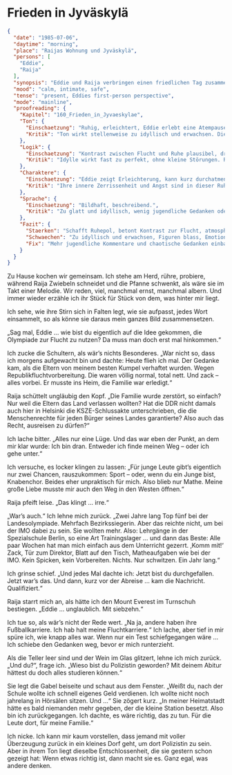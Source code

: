 # Frieden in Jyväskylä

```json
{
  "date": "1985-07-06",
  "daytime": "morning",
  "place": "Raijas Wohnung und Jyväskylä",
  "persons": [
    "Eddie",
    "Raija"
  ],
  "synopsis": "Eddie und Raija verbringen einen friedlichen Tag zusammen, gehen einkaufen, kochen, reden offen über Vergangenes und spazieren zum See.",
  "mood": "calm, intimate, safe",
  "tense": "present, Eddies first-person perspective",
  "mode": "mainline",
  "proofreading": {
    "Kapitel": "160_Frieden_in_Jyvaeskylae",
    "Ton": {
      "Einschaetzung": "Ruhig, erleichtert, Eddie erlebt eine Atempause und schildert friedliche Eindrücke.",
      "Kritik": "Ton wirkt stellenweise zu idyllisch und erwachsen. Die jugendliche Direktheit tritt zurück."
    },
    "Logik": {
      "Einschaetzung": "Kontrast zwischen Flucht und Ruhe plausibel, dramaturgisch sinnvoll.",
      "Kritik": "Idylle wirkt fast zu perfekt, ohne kleine Störungen. Realismus könnte durch kleine Spannungen gestützt werden."
    },
    "Charaktere": {
      "Einschaetzung": "Eddie zeigt Erleichterung, kann kurz durchatmen.",
      "Kritik": "Ihre innere Zerrissenheit und Angst sind in dieser Ruhephase kaum spürbar. Nebenfiguren bleiben Staffage."
    },
    "Sprache": {
      "Einschaetzung": "Bildhaft, beschreibend.",
      "Kritik": "Zu glatt und idyllisch, wenig jugendliche Gedanken oder humorvolle Einwürfe. Manche Sätze klingen wie aus einem Reiseprospekt."
    },
    "Fazit": {
      "Staerken": "Schafft Ruhepol, betont Kontrast zur Flucht, atmosphärisch dicht.",
      "Schwaechen": "Zu idyllisch und erwachsen, Figuren blass, Emotionen schwach.",
      "Fix": "Mehr jugendliche Kommentare und chaotische Gedanken einbauen, kleine Störungen zeigen (Angstschatten, Unsicherheit), Sprache weniger prosaisch."
    }
  }
}
```

<Jorma und Raija haben Stress in der Nacht>

<!-- Am Morgen klappert Raija schon in der Küche, ich tapse barfuß hinterher, und ehe ich mich
versehe, sitzen wir bei Kaffee und Brot am Tisch. Es fühlt sich an, als gäbe es
heute nur uns beide.

„Hast du Lust, ein bisschen rauszugehen?“, fragt sie nach dem Frühstück. Ich
nicke, und schon ziehen wir los. Draußen leuchtet die Sonne, als wäre es noch
Sommeranfang, obwohl der Kalender längst etwas anderes behauptet.

Wir laufen durch die Straßen, vorbei an Schaufenstern, die übervoll sind mit
Dingen, die ich mir kaum vorstellen konnte. Kleider, Stereoanlagen, Obst,
Schokolade in hundert Sorten. Und die Läden – offen, obwohl Sonntag ist! Ich
starre die Menschen an, die mit gefüllten Taschen herauskommen, als wäre das die
normalste Sache der Welt. Für sie ist es das. Für mich ist es wie ein
Zaubertrick.

Wir kaufen Brot, Gemüse, etwas Fleisch, sogar eine Flasche Wein. Ich trage die
Hälfte der Tüten, stolz wie ein Packesel, weil ich in diesem Moment dazu gehöre. -->

<Raija geht alleine raus>

Zu Hause kochen wir gemeinsam. Ich stehe am Herd, rühre, probiere, während Raija
Zwiebeln schneidet und die Pfanne schwenkt, als wäre sie im Takt einer Melodie.
Wir reden, viel, manchmal ernst, manchmal albern. Und immer wieder erzähle ich
ihr Stück für Stück von dem, was hinter mir liegt.

Ich sehe, wie ihre Stirn sich in Falten legt, wie sie aufpasst, jedes Wort
einsammelt, so als könne sie daraus mein ganzes Bild zusammensetzen.

„Sag mal, Eddie … wie bist du eigentlich auf die Idee gekommen, die Olympiade
zur Flucht zu nutzen? Da muss man doch erst mal hinkommen.“

Ich zucke die Schultern, als wär’s nichts Besonderes. „War nicht so, dass ich
morgens aufgewacht bin und dachte: Heute flieh ich mal. Der Gedanke kam, als die
Eltern von meinem besten Kumpel verhaftet wurden. Wegen
Republikfluchtvorbereitung. Die waren völlig normal, total nett. Und zack –
alles vorbei. Er musste ins Heim, die Familie war erledigt.“

Raija schüttelt ungläubig den Kopf. „Die Familie wurde zerstört, so einfach? Nur
weil die Eltern das Land verlassen wollten? Hat die DDR nicht damals auch hier
in Helsinki die KSZE-Schlussakte unterschrieben, die die Menschenrechte für
jeden Bürger seines Landes garantierte? Also auch das Recht, ausreisen zu
dürfen?“

Ich lache bitter. „Alles nur eine Lüge. Und das war eben der Punkt, an dem mir
klar wurde: Ich bin dran. Entweder ich finde meinen Weg – oder ich gehe unter.“

Ich versuche, es locker klingen zu lassen: „Für junge Leute gibt’s eigentlich
nur zwei Chancen, rauszukommen: Sport – oder, wenn du ein Junge bist,
Knabenchor. Beides eher unpraktisch für mich. Also blieb nur Mathe. Meine große
Liebe musste mir auch den Weg in den Westen öffnen.“

Raija pfeift leise. „Das klingt … irre.“

„War’s auch.“ Ich lehne mich zurück. „Zwei Jahre lang Top fünf bei der
Landesolympiade. Mehrfach Bezirkssiegerin. Aber das reichte nicht, um bei der
IMO dabei zu sein. Sie wollten mehr. Also: Lehrgänge in der Spezialschule Berlin, so eine Art
Trainingslager … und dann das Beste: Alle paar Wochen hat man mich einfach aus
dem Unterricht gezerrt. ‚Komm mit!‘ Zack, Tür zum Direktor, Blatt auf den Tisch,
Matheaufgaben wie bei der IMO. Kein Spicken, kein Vorbereiten. Nichts. Nur
schwitzen. Ein Jahr lang.“

Ich grinse schief. „Und jedes Mal dachte ich: Jetzt bist du durchgefallen. Jetzt
war’s das. Und dann, kurz vor der Abreise … kam die Nachricht. Qualifiziert.“

Raija starrt mich an, als hätte ich den Mount Everest im Turnschuh bestiegen.
„Eddie … unglaublich. Mit siebzehn.“

Ich tue so, als wär’s nicht der Rede wert. „Na ja, andere haben ihre
Fußballkarriere. Ich hab halt meine Fluchtkarriere.“ Ich lache, aber tief in mir
spüre ich, wie knapp alles war. Wenn nur ein Test schiefgegangen wäre
… Ich schiebe den Gedanken weg, bevor er mich runterzieht.

Als die Teller leer sind und der Wein im Glas glitzert, lehne ich mich zurück.
„Und du?“, frage ich. „Wieso bist du Polizistin geworden? Mit deinem Abitur
hättest du doch alles studieren können.“

Sie legt die Gabel beiseite und schaut aus dem Fenster. „Weißt du, nach der
Schule wollte ich schnell eigenes Geld verdienen. Ich wollte nicht noch
jahrelang in Hörsälen sitzen. Und …“ Sie zögert kurz. „In meiner Heimatstadt
hätte es bald niemanden mehr gegeben, der die kleine Station besetzt. Also bin
ich zurückgegangen. Ich dachte, es wäre richtig, das zu tun. Für die Leute dort,
für meine Familie.“

Ich nicke. Ich kann mir kaum vorstellen, dass jemand mit voller Überzeugung
zurück in ein kleines Dorf geht, um dort Polizistin zu sein. Aber in ihrem Ton
liegt dieselbe Entschlossenheit, die sie gestern schon gezeigt hat: Wenn etwas
richtig ist, dann macht sie es. Ganz egal, was andere denken.
<!--
Der Tag vergeht ohne Eile. Am Nachmittag räumt Raija die Teller vom Tisch und
streckt sich. „Wie wär's, wenn wir noch ein Stück rausgehen? An den See.“

Ich kann nicht anders und pruste los. „An den See? Hier gibt's doch an jeder
Ecke einen See! Sag mir lieber, *welchen* du meinst.“

Sie lacht, wirft mir ein Küchentuch zu. „Na gut, an den Jyväsjärvi. Der ist
gleich hier in der Stadt, keine fünf Minuten zu Fuß.“

„Natürlich“, murmele ich grinsend, „bei euch Finnen ist ein See wohl wie bei uns
ein Bäcker – immer um die nächste Ecke.“

Wir ziehen die Schuhe an, und kurz darauf blitzt schon das Wasser zwischen den
Häusern hervor. Wir laufen zum Ufer, setzen uns ins Gras, reden weiter. Und
jedes Mal, wenn ich kurz daran denke, dass irgendwo dort draußen noch diese
grauen Gestalten auf mich warten könnten, schiebe ich den Gedanken weg. *Heute
nicht.* Heute bin ich frei. -->

